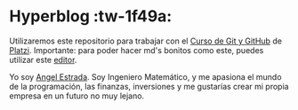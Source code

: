 # Hyperblog :tw-1f49a:

Utilizaremos este repositorio para trabajar con el [Curso de Git y GitHub](https://platzi.com/cursos/git-github/ "Curso de Git y GitHub") de [Platzi](https://platzi.com/ "Platzi").
Importante: para poder hacer md's bonitos como este, puedes
utilizar este [editor](http://https://pandao.github.io/editor.md/en.html "editor").

Yo soy [Angel Estrada](https://www.linkedin.com/in/angel-armando-estrada-engallo-6a9639169/ "Angel Estrada").
Soy Ingeniero Matemático, y me apasiona el mundo de la programación, las finanzas, inversiones y me gustarías crear mi propia empresa en un futuro no muy lejano.
